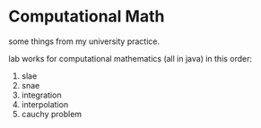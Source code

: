 # Computational Math
some things from my university practice. 

lab works for computational mathematics (all in java) in this order:
1. slae
2. snae
3. integration
4. interpolation
5. cauchy problem
